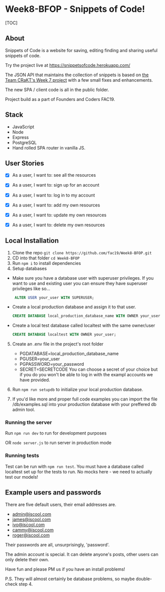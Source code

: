 # Week8-BFOP - Snippets of Code!

[TOC]

## About

Snippets of Code is a website for saving, editing finding and sharing useful snippets of code.

Try the project live at https://snippetsofcode.herokuapp.com/

The JSON API that maintains the collection of snippets is based on [the Team CRaKT's Week 7 project](https://github.com/fac19/week7-CRaKT) with a few small fixes and enhancements.

The new SPA / client code is all in the public folder.

Project build as a part of Founders and Coders FAC19.

## Stack

- JavaScript
- Node
- Express
- PostgreSQL
- Hand rolled SPA router in vanilla JS.

## User Stories
- [x] As a user, I want to: see all the resources
- [x] As a user, I want to: sign up for an account
- [x] As a user, I want to: log in to my account
- [x] As a user, I want to: add my own resources
- [x] As a user, I want to: update my own resources
- [x] As a user, I want to: delete my own resources


## Local Installation

1. Clone the repo `git clone https://github.com/fac19/Week8-BFOP.git`
2. CD into that folder `cd Week8-BFOP`
3. Run `npm i` to install dependencies
4. Setup databases
 - Make sure you have a database user with superuser privileges. If you want to use and existing user you can ensure they have superuser privileges like so...
   ```sql
    ALTER USER your_user WITH SUPERUSER;
    ```
 - Create a local production database and assign it to that user.
   ```sql
   CREATE DATABASE local_production_database_name WITH OWNER your_user;
   ```
 - Create a local test database called localtest with the same owner/user
   ```sql
   CREATE DATABASE localtest WITH OWNER your_user;
   ```
5. Create an .env file in the project's root folder
   - PGDATABASE=local_production_database_name
   - PGUSER=your_user
   - PGPASSWORD=your_password
   - SECRET=SECRETCODE
   You can choose a secret of your choice but if you do you won't be able to log in with the exampl accounts we have provided.
   
6. Run `npm run setupdb` to initialize your local production database.

7. If you'd like more and proper full code examples you can import the file /db/examples.sql into your production database with your preffered db admin tool.


### Running the server

Run `npm run dev` to run for development purposes

OR `node server.js` to run server in production mode


### Running tests

Test can be run with `npm run test`. You must have a database called localtest set up for the tests to run. No mocks here - we need to actually test our models!


## Example users and passwords

There are five default users, their email addresses are.
- admin@iscool.com
- james@iscool.com
- ivo@iscool.com
- cammy@iscool.com
- roger@iscool.com

Their passwords are all, unsurprisingly, 'password'.

The admin account is special. It can delete anyone's posts, other users can only delete their own.

Have fun and please PM us if you have an install problems!

P.S. They will almost certainly be database problems, so maybe double-check step 4.

